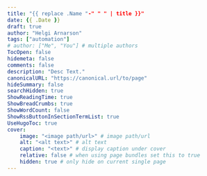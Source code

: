 ```yaml
---
title: "{{ replace .Name "-" " " | title }}"
date: {{ .Date }}
draft: true
author: "Helgi Arnarson"
tags: ["automation"]
# author: ["Me", "You"] # multiple authors
TocOpen: false
hidemeta: false
comments: false
description: "Desc Text."
canonicalURL: "https://canonical.url/to/page"
hideSummary: false
searchHidden: true
ShowReadingTime: true
ShowBreadCrumbs: true
ShowWordCount: false
ShowRssButtonInSectionTermList: true
UseHugoToc: true
cover:
    image: "<image path/url>" # image path/url
    alt: "<alt text>" # alt text
    caption: "<text>" # display caption under cover
    relative: false # when using page bundles set this to true
    hidden: true # only hide on current single page
---
```


